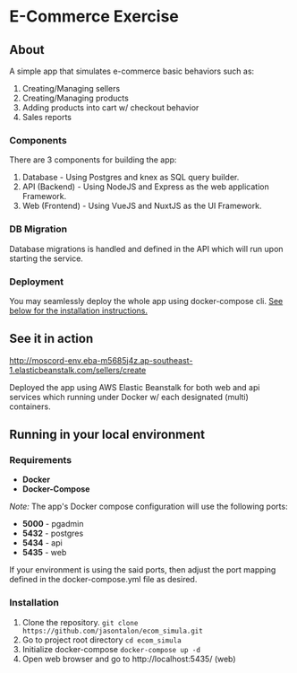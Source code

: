 # E-Commerce Exercise

## About
A simple app that simulates e-commerce basic behaviors such as:
1. Creating/Managing sellers
2. Creating/Managing products
3. Adding products into cart w/ checkout behavior
4. Sales reports

### Components
There are 3 components for building the app:
1. Database - Using Postgres and knex as SQL query builder.
2. API (Backend) - Using NodeJS and Express as the web application Framework.
3. Web (Frontend) - Using VueJS and NuxtJS as the UI Framework.

### DB Migration
Database migrations is handled and defined in the API which will run upon starting the service.

### Deployment
You may seamlessly deploy the whole app using docker-compose cli. [See below for the installation instructions.](#Installation)

## See it in action
http://moscord-env.eba-m5685j4z.ap-southeast-1.elasticbeanstalk.com/sellers/create

Deployed the app using AWS Elastic Beanstalk for both web and api services which running under Docker w/ each designated (multi) containers.

## Running in your local environment
### Requirements
- **Docker**
- **Docker-Compose**

*Note:* The app's Docker compose configuration will use the following ports:
- **5000** - pgadmin
- **5432** - postgres
- **5434** - api
- **5435** - web

If your environment is using the said ports, then adjust the port mapping defined in the docker-compose.yml file as desired.
### Installation

 1. Clone the repository. 
	`git clone https://github.com/jasontalon/ecom_simula.git`
 2. Go to project root directory
 `cd ecom_simula`
 3. Initialize docker-compose
 `docker-compose up -d`
 4. Open web browser and go to http://localhost:5435/ (web)

 
